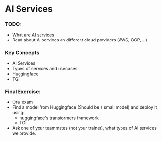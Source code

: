 # AI Services

### TODO:

- [What are AI services](https://www.techtarget.com/searchenterpriseai/definition/Artificial-Intelligence-as-a-Service-AIaaS)
- Read about AI services on different cloud providers (AWS, GCP, ...)

### Key Concepts:
- AI Services
- Types of services and usecases
- Huggingface
- TGI

### Final Exercise:
- Oral exam
- Find a model from Huggingface (Should be a small model) and deploy it using:
    - huggingface's transformers framework
    - TGI
- Ask one of your teammates (not your trainer), what types of AI services we provide.
